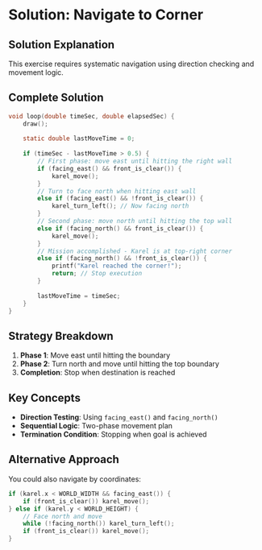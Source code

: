 # Solution: Navigate to Corner

## Solution Explanation
This exercise requires systematic navigation using direction checking and movement logic.

## Complete Solution
```c
void loop(double timeSec, double elapsedSec) {
    draw();
    
    static double lastMoveTime = 0;
    
    if (timeSec - lastMoveTime > 0.5) {
        // First phase: move east until hitting the right wall
        if (facing_east() && front_is_clear()) {
            karel_move();
        }
        // Turn to face north when hitting east wall
        else if (facing_east() && !front_is_clear()) {
            karel_turn_left(); // Now facing north
        }
        // Second phase: move north until hitting the top wall
        else if (facing_north() && front_is_clear()) {
            karel_move();
        }
        // Mission accomplished - Karel is at top-right corner
        else if (facing_north() && !front_is_clear()) {
            printf("Karel reached the corner!");
            return; // Stop execution
        }
        
        lastMoveTime = timeSec;
    }
}
```

## Strategy Breakdown
1. **Phase 1**: Move east until hitting the boundary
2. **Phase 2**: Turn north and move until hitting the top boundary
3. **Completion**: Stop when destination is reached

## Key Concepts
- **Direction Testing**: Using `facing_east()` and `facing_north()`
- **Sequential Logic**: Two-phase movement plan
- **Termination Condition**: Stopping when goal is achieved

## Alternative Approach
You could also navigate by coordinates:
```c
if (karel.x < WORLD_WIDTH && facing_east()) {
    if (front_is_clear()) karel_move();
} else if (karel.y < WORLD_HEIGHT) {
    // Face north and move
    while (!facing_north()) karel_turn_left();
    if (front_is_clear()) karel_move();
}
```
